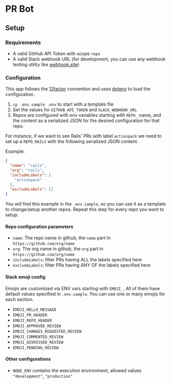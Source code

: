 # PR Bot

## Setup

### Requirements

* A valid GitHub API Token with scope `repo`
* A valid Slack webhook URL (for development, you can use any webhook testing utility like [webhook.site]())
  
### Configuration

This app follows the [12factor](https://12factor.net/) convention and uses [dotenv](https://www.npmjs.com/package/dotenv) to load the configuration.

1. `cp .env.sample .env` to start with a template file
2. Set the values for `GITHUB_API_TOKEN` and `SLACK_WEBHOOK_URL`
3. Repos are configured with env variables starting with `REPO_` name, and the content as a serialized JSON for the desired configuration for that repo.

For instance, if we want to see Rails' PRs with label `actionpack` we need to set up a `REPO_RAILS` with the following serialized JSON content:

Example:

```json
{
  "name": "rails",
  "org": "rails",
  "includeLabels": [
    "actionpack"
  ],
  "excludeLabels": []
}
```

You will find this example in the `.env.sample`, so you can use it as a template to change/setup another repos. Repeat this step for every repo you want to setup.

#### Repo configuration parameters

* `name`: The repo name in github, the `name` part in `https://github.com/org/name`
* `org`: The org name in github, the `org` part in `https://github.com/org/name`
* `includeLabels`: filter PRs having ALL the labels specified here
* `excludeLabels`: filter PRs having ANY OF the labels specified here

#### Slack emoji config

Emojis are customized via ENV vars starting with `EMOJI_`. All of them have default values specified in `.env.sample`. You can use one or many emojis for each section.

* `EMOJI_HELLO_MESSAGE`
* `EMOJI_PR_HEADER`
* `EMOJI_REPO_HEADER`
* `EMOJI_APPROVED_REVIEW`
* `EMOJI_CHANGES_REQUESTED_REVIEW`
* `EMOJI_COMMENTED_REVIEW`
* `EMOJI_DISMISSED_REVIEW`
* `EMOJI_PENDING_REVIEW`

#### Other configurations

* `NODE_ENV` contains the execution environment, allowed values `"development"`, `"production"`